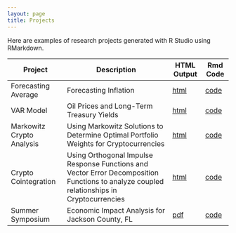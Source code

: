 ```yaml
---
layout: page
title: Projects
---
```


Here are examples of research projects generated with R Studio using RMarkdown.

Project | Description | HTML Output | Rmd Code
--- | --- | --- | ---
Forecasting Average | Forecasting Inflation | [html](https://MikeMargolis1.github.io/ForecastingProject1/) | [code](https://github.com/MikeMargolis1/ForecastingProject1)
VAR Model | Oil Prices and Long-Term Treasury Yields | [html](https://MikeMargolis1.github.io/VarModel/) | [code](https://github.com/MikeMargolis1/VarModel)
Markowitz Crypto Analysis | Using Markowitz Solutions to Determine Optimal Portfolio Weights for Cryptocurrencies | [html](https://mikemargolis1.github.io/MPTCryptoProject/) | [code](https://github.com/MikeMargolis1/MPTCryptoProject)
Crypto Cointegration | Using Orthogonal Impulse Response Functions and Vector Error Decomposition Functions to analyze coupled relationships in Cryptocurrencies | [html](https://MikeMargolis1.github.io/CryptoCointegration/) | [code](https://github.com/MikeMargolis1/CryptoCointegration)
Summer Symposium | Economic Impact Analysis for Jackson County, FL | [pdf](https://MikeMargolis1.github.io/SummerSymposium/) | [code](https://github.com/MikeMargolis1/SummerSymposium)
